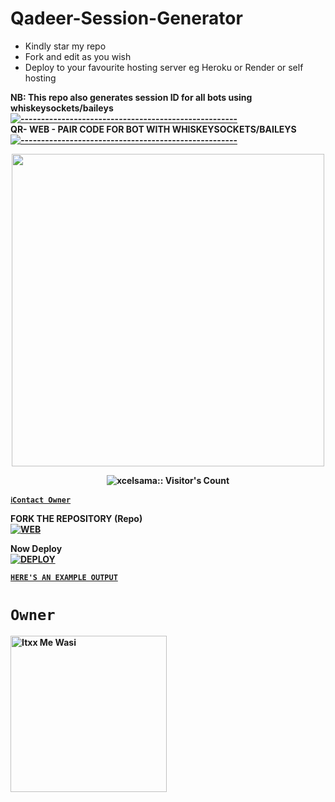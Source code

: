 # Qadeer-Session-Generator
- Kindly star my repo
- Fork and edit as you wish
- Deploy to your favourite hosting server eg Heroku or Render or self hosting

<strong>NB:<strong/> This repo also generates session ID for all bots using whiskeysockets/baileys
[![-----------------------------------------------------](https://raw.githubusercontent.com/andreasbm/readme/master/assets/lines/colored.png)](#table-of-contents)
<br/>QR- WEB - PAIR CODE FOR BOT WITH WHISKEYSOCKETS/BAILEYS
[![-----------------------------------------------------](https://raw.githubusercontent.com/andreasbm/readme/master/assets/lines/colored.png)](#table-of-contents)
<p align="center">
   <a href="https://github.com/Qadeer-bhai">
    <img src="https://qu.ax/Upgrp.jpg" width="500">
     
</a>
 <p align="center"><img src="https://profile-counter.glitch.me/{Qadeer-khan}/count.svg" alt="xcelsama:: Visitor's Count" /></p>



[`ℹ️Contact Owner`](https://wa.me/923079749129)

FORK THE REPOSITORY (Repo) 
    <br>
<a href="https://github.com/Qadeer-bhai/Qadeer-Pair/fork"><img title="WEB" src="https://img.shields.io/badge/FORK Qadeer-QR?color=black&style=for-the-badge&logo=stackshare"></a>

Now Deploy
    <br>
<a href='https://dashboard.heroku.com/new?template=https://github.com/Itxxwasi/SESSION-GENERATOR' target="_blank"><img alt='DEPLOY' src='https://img.shields.io/badge/-DEPLOY-black?style=for-the-badge&logo=heroku&logoColor=white'/>

[`HERE'S AN EXAMPLE OUTPUT`](https://wasi-session-test-2d5de70f8522.herokuapp.com)
# `Owner`

 <a href="https://github.com/Qadeer-khan"><img src="https://github.com/Itxxwasi.png" width="250" height="250" alt="Itxx Me Wasi"/></a>

